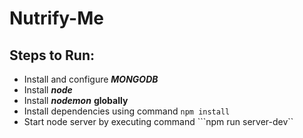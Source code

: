 # Nutrify-Me


## Steps to Run:

- Install and configure ***MONGODB***
- Install ***node***
- Install ***nodemon*** **globally**
- Install dependencies using command
  ```npm install```
- Start node server by executing command
  ```npm run server-dev``